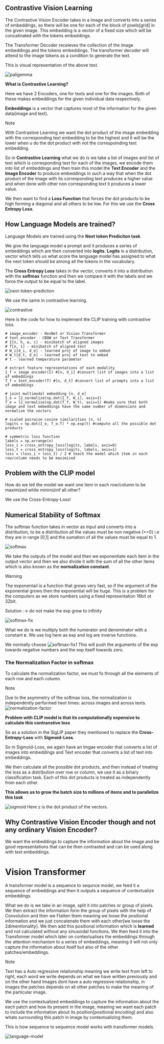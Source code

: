 ## Contrastive Vision Learning
The Contrastive Vision Encoder takes in a image and converts into a series of embeddings, so there will be one for each of the block of pixels[grid] in the given image. This embedding is a vector of a fixed size which will be concatinated with the tokens embeddings.

The Transformer Decoder receieves the collection of the image embeddings and the tokens embeddings. The transformer decoder will attend to the image tokens as a condition to generate the text.

This is visual representation of the above text.

![paligemma](images/architecture.webp)

**What is Contrastive Learning?**

Here we have 2 Encoders, one for texts and one for the images. Both of these makes embeddings for the given individual data respectively. 

**Embeddings** is a vector that captures most of the information for the given data(image and text).

> [!NOTE]
> With Contrastive Learning we want the dot product of the image embedding with the corresponding text embedding to be the highest and it will be the lower when u do the dot 
> product with not the correspoinding text embedding.

So in **Contrastive Learning** what we do is we take a list of images and list of text which is corresponding text for each of the images, we encode them into list of embeddings and then train this model the **Text Encoder** and the **Image Encoder** to produce embeddings in such a way that when the dot product of the image with its corresponding text produces a higher value and when done with other non corresponding text it produces a lower value.

We then want to find a **Loss Function** that forces the dot products to be high forming a diagonal and all others to be low. For this we use the **Cross Entropy Loss**.

## How Language Models are trained?

Language Models are trained using the **Next token Prediciton task**.

We give the language model a prompt and it produces a series of embeddings which are then converted into **logits**. **Logits** is a distribution, vector which tells us what score the language model has assigned to what the next token should be among all the tokens in the vocabulary.

The **Cross Entropy Loss** takes in the vector, converts it into a distribution with the **softmax** function and then we compare it with the labels and we force the output to be equal to the label.

![next-token-prediction](images/llm-training.png)

We use the same in contrastive learning.

![contrastive](images/contrastivelearning.png)

Here is the code for how to implement the CLIP training with contrastive loss.

```
# image_encoder - ResNet or Vision Transformer
# text_encoder - CBOW or Text Transformer
# I[n, h, w, c] - minibatch of aligned images
# T[n, 1] - minibatch of aligned text
# W_i[d_i, d_e] - learned proj of image to embed
# W_t[d_t, d_e] - learned proj of text to embed
# t - learned temperature parameter

# extract feature representations of each modality
I_f = image_encoder(I) #[n, d_i] #convert list of images into a list of embeddings
T_f = text_encoder(T) #[n, d_t] #convert list of prompts into a list of embeddings

# joint multimodal embedding [n, d_e]
I_e = l2_normalize(np.dot(I_f, W_i), axis=1)
T_e = l2_normalize(np.dot(T_f, W_t), axis=1) #make sure that both image and text embeddings have the same number of dimensions and normalize the vectors

# scaled pairwise cosine similarities [n, n]
logits = np.dot(I_e, T_e.T) * np.exp(t) #compute all the possible dot products

# symmetric loss function
labels = np.arrange(n)
loss_i = cross_entropy_loss(logits, labels, axis=0)
loss_t = cross_entropy_loss(logits, labels, axis=1)
loss = (loss_i + loss_t) / 2 # teach the model which item in each row/column needs to be maximized
```

## Problem with the CLIP model

How do we tell the model we want one item in each row/column to be maximized while minimizinf all other?

We use the Cross-Entropy-Loss!

## Numerical Stability of Softmax

The softmax function takes in vector as input and converts into a distribution, to be a distribution all the values must be non negative (>=0) i.e they are in range [0,1] and the sumation of all the values must be equal to 1.

![softmax](images/softmax.png) 

We take the outputs of the model and then we exponentiate each item in the output vector and then we also divide it with the sum of all the other items which is also known as the **normalization constant**.

> [!WARNING]
> The exponentail is a function that grows very fast, so if the argument of the exponential grows then the exponential will be huge. This is a problem for the computers as we 
> store numbers using a fixed representation 16bit ot 32bit.

Solution :-> do not make the exp grow to infinity

![softmax-fix](images/softmax-fix.png)

What we do is we multiply both the numerator and denominator with a constant **c**. We use log here as exp and log are inverse functions.

We normally choose ![softmax-fix1](images/softmax-fix1.png) This will push the arguments of the exp towards negative numbers and the exp itself towards zero.

### The Normalization Factor in softmax

To calculate the normalization factor, we must fo through all the elements of each row and each column.

> [!NOTE]
> Due to the asymmetry of the softmax loss, the normalization is independently performed twot times: across images and across texts.
> ![normalization-factor](images/normalization-factor.png)

**Problem with CLIP model is that its computationally expensive to calculate this contranstive loss**

So as a solution in the SigLIP paper they mentioned to replace the **Cross-Entropy-Loss** with **Sigmoid-Loss**.

So in Sigmoid-Loss, we again have an Imgae encoder that converts a list of images into embeddings and Text encoder that converts a list of text into embeddings.

We then calculate all the possible dot products, and then instead of treating the loss as a distribution over row or column, we use it as a binary classification task. Each of this dot products is treated as independently from each other.

**This allows us to grow the batch size to millions of items and to parallelize this task**

![sigmoid](images/sigmoid.png) Here z is the dot product of the vectors.

## Why Contrastive Vision Encoder though and not any ordinary Vision Encoder?

We want the embeddings to capture the information about the image and be good representations that can be then contrasted and can be used along with text embeddings.

# Vision Transformer

A transformer model is a sequence to sequnce model, we feed it a sequence of embeddings and then it outputs a sequence of contextualize embeddings.

What we do is we take in an image, split it into patches or group of pixels. We then extract the information form the group of pixels with the help of Convolution and then we Flatten them meaning we loose the positional information and we just concatenate them with each other[we loose the 2dimentionality]. We then add this positional information which is **learned** and not calculated without any sinusoidal functions. We then feed it into the Transformer model which later on contextualises the embeddings through the attention mechanism to a series of embeddings, meaning it will not only capture the information about itself but also of the other patches/embeddings.

> [!NOTE]
> Text has a Auto regressive relationship meaning we write text from left to right, each word we write depends on what we have written previously and on the other hand Images 
> dont have a auto regressive relationship, in images the patches depends on all other patches to make the meaning of the particular image.

We use the contextualized embeddings to capture the information about the each patch and how its present in the image, meaning we want each patch to include the information about its position[positional encoding] and also whats surrounding this patch in image by contextualizing them.

This is how sequence to sequence model works with transformer models.

![language-model](images/language-model.PNG)